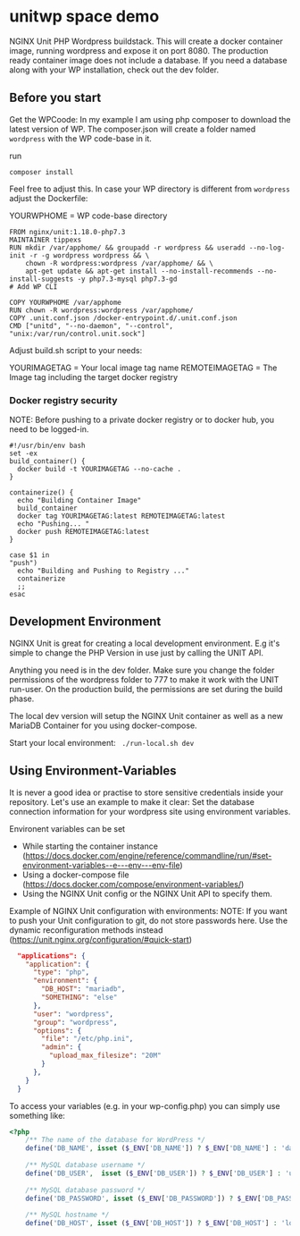 # unitwp space demo
NGINX Unit PHP Wordpress buildstack. This will create a docker container image, running wordpress and expose it on port 8080. The production ready container image does not include a database. If you need a database along with your WP installation, check out the dev folder.


## Before you start

Get the WPCoode:
In my example I am using php composer to download the latest version of WP. The composer.json will create a folder named `wordpress` with the WP code-base in it.

run
````shell script
composer install
````

Feel free to adjust this.
In case your WP directory is different from `wordpress` adjust the Dockerfile:

YOURWPHOME = WP code-base directory

````shell script
FROM nginx/unit:1.18.0-php7.3
MAINTAINER tippexs
RUN mkdir /var/apphome/ && groupadd -r wordpress && useradd --no-log-init -r -g wordpress wordpress && \
    chown -R wordpress:wordpress /var/apphome/ && \
    apt-get update && apt-get install --no-install-recommends --no-install-suggests -y php7.3-mysql php7.3-gd
# Add WP CLI

COPY YOURWPHOME /var/apphome
RUN chown -R wordpress:wordpress /var/apphome/
COPY .unit.conf.json /docker-entrypoint.d/.unit.conf.json
CMD ["unitd", "--no-daemon", "--control", "unix:/var/run/control.unit.sock"]
````


Adjust build.sh script to your needs:

YOURIMAGETAG = Your local image tag name
REMOTEIMAGETAG = The Image tag including the target docker registry


### Docker registry security 
NOTE: Before pushing to a private docker registry or to docker hub, you need to be logged-in.

````shell script
#!/usr/bin/env bash
set -ex
build_container() {
  docker build -t YOURIMAGETAG --no-cache .
}

containerize() {
  echo "Building Container Image"
  build_container
  docker tag YOURIMAGETAG:latest REMOTEIMAGETAG:latest
  echo "Pushing... "
  docker push REMOTEIMAGETAG:latest
}

case $1 in
"push")
  echo "Building and Pushing to Registry ..."
  containerize
  ;;
esac
````

## Development Environment
NGINX Unit is great for creating a local development environment. E.g it's simple to change the PHP Version in use just by calling the UNIT API.

Anything you need is in the dev folder. Make sure you change the folder permissions of the wordpress folder to 777 to make it work with the UNIT run-user.
On the production build, the permissions are set during the build phase.

The local dev version will setup the NGINX Unit container as well as a new MariaDB Container for you using docker-compose.

Start your local environment:
`` ./run-local.sh dev``

## Using Environment-Variables
It is never a good idea or practise to store sensitive credentials inside your repository. Let's use an example to make it clear:
Set the database connection information for your wordpress site using environment variables.

Environent variables can be set
 - While starting the container instance (https://docs.docker.com/engine/reference/commandline/run/#set-environment-variables--e---env---env-file)
 - Using a docker-compose file (https://docs.docker.com/compose/environment-variables/)
 - Using the NGINX Unit config or the NGINX Unit API to specify them.
 
Example of NGINX Unit configuration with environments:
NOTE: If you want to push your Unit configuration to git, do not store passwords here. Use the dynamic reconfiguration methods instead
(https://unit.nginx.org/configuration/#quick-start)


````json
  "applications": {
    "application": {
      "type": "php",
      "environment": {
        "DB_HOST": "mariadb",
        "SOMETHING": "else"
      },
      "user": "wordpress",
      "group": "wordpress",
      "options": {
        "file": "/etc/php.ini",
        "admin": {
          "upload_max_filesize": "20M"
        }
      },
    }
  }
````

To access your variables (e.g. in your wp-config.php) you can simply use something like:
````php
<?php
    /** The name of the database for WordPress */
    define('DB_NAME', isset ($_ENV['DB_NAME']) ? $_ENV['DB_NAME'] : 'database');
    
    /** MySQL database username */
    define('DB_USER',  isset ($_ENV['DB_USER']) ? $_ENV['DB_USER'] : 'user');
    
    /** MySQL database password */
    define('DB_PASSWORD', isset ($_ENV['DB_PASSWORD']) ? $_ENV['DB_PASSWORD'] : 'password');
    
    /** MySQL hostname */
    define('DB_HOST', isset ($_ENV['DB_HOST']) ? $_ENV['DB_HOST'] : 'localhost' );
````

